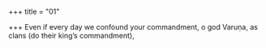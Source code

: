+++
title = "01"

+++
Even if every day we confound your commandment, o god Varuṇa, as clans (do their king’s commandment),